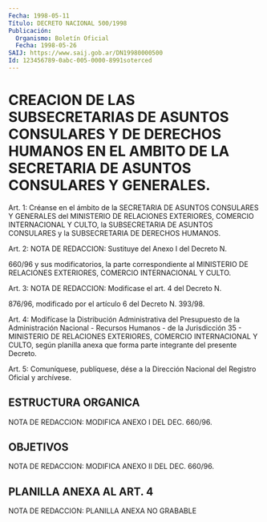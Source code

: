 ```yaml
---
Fecha: 1998-05-11
Título: DECRETO NACIONAL 500/1998
Publicación:
  Organismo: Boletín Oficial
  Fecha: 1998-05-26
SAIJ: https://www.saij.gob.ar/DN19980000500
Id: 123456789-0abc-005-0000-8991soterced
---
```

# CREACION DE LAS SUBSECRETARIAS DE ASUNTOS CONSULARES Y DE DERECHOS HUMANOS EN EL AMBITO DE LA SECRETARIA DE ASUNTOS CONSULARES Y GENERALES.

<a id="1"></a>
Art. 1: Créanse en el  ámbito  de  la  SECRETARIA  DE  ASUNTOS CONSULARES  Y  GENERALES  del  MINISTERIO DE RELACIONES EXTERIORES, COMERCIO  INTERNACIONAL  Y  CULTO,   la  SUBSECRETARIA  DE  ASUNTOS CONSULARES y la SUBSECRETARIA DE DERECHOS HUMANOS.

<a id="2"></a>
Art.  2: NOTA DE REDACCION: Sustituye del Anexo I del Decreto N.

660/96 y sus modificatorios, la parte correspondiente al MINISTERIO DE RELACIONES EXTERIORES, COMERCIO INTERNACIONAL Y CULTO.

<a id="3"></a>
Art.  3: NOTA DE REDACCION: Modificase el art. 4 del Decreto N.

876/96, modificado por el  artículo 6 del Decreto N. 393/98.

<a id="4"></a>
Art. 4: Modifícase la Distribución Administrativa  del Presupuesto de la Administración Nacional - Recursos Humanos - de la Jurisdicción  35  -  MINISTERIO DE RELACIONES EXTERIORES,  COMERCIO INTERNACIONAL  Y  CULTO,  según  planilla  anexa  que  forma  parte integrante del presente Decreto.

<a id="5"></a>
Art.  5: Comuníquese,  publíquese, dése a la Dirección Nacional del Registro Oficial y archívese.

## ESTRUCTURA ORGANICA

<a id="1"></a>
NOTA DE REDACCION: MODIFICA ANEXO I DEL DEC. 660/96.

## OBJETIVOS

<a id="1"></a>
NOTA DE REDACCION: MODIFICA ANEXO II DEL DEC. 660/96.

## PLANILLA ANEXA AL ART. 4

<a id="1"></a>
NOTA DE REDACCION: PLANILLA ANEXA NO GRABABLE